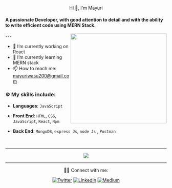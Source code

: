   <p align="center">  Hi 👋, I'm Mayuri

<!-- <img src="https://media4.giphy.com/media/PgnpGT8tJsWfNabS8d/giphy.gif" width="30">  -->

#### A passionate Developer, with good attention to detail and with the ability to write efficient code using MERN Stack.
   </p>
---
<img height="280" width="300" align="right" src="https://cdn.dribbble.com/users/2238041/screenshots/4763918/working.gif" />
<!-- <img align="right" alt="Coding" width="300" src="https://cdn.dribbble.com/users/2646423/screenshots/5507196/computer.gif"/> -->

 - 🔭 I’m currently working on React 
 - 🌱 I’m currently learning MERN stack 
 - 📫 How to reach me: mayuriwasu200@gmail.com
<!-- - ⚡ Fun fact: I love playing Chess even though i am noob in chess -->


### :gear: My skills include:

- **Languages**: `JavaScript`

- **Front End**: `HTML`, `CSS`,  `JavaScript`, `React`, `Npm`

- **Back End**:  `MongoDB`, `express Js`, `node Js` , `Postman`


<!--  - **Programming Profiles** :  [HackerRank](https://www.hackerrank.com/) , [LeetCode](https://leetcode.com/) -->
<br/>
  
---

<p align="center">
<img align="center" src="https://github-readme-stats.vercel.app/api/top-langs?username=mayuriwasu1&show_icons=true&locale=en&layout=compact&theme=tokyonight" />
</p>

---

       
  <p align="center">     
 👩‍💻 Connect with me:
  </p>
<p align="center" > <a href="https://twitter.com/sup_m_here" target="_blank"><img alt="Twitter" src="https://img.shields.io/badge/twitter-%231DA1F2.svg?&style=for-the-badge&logo=twitter&logoColor=white" /></a> <a href="https://www.linkedin.com/in/mayuri-wasu-b3b873194" target="_blank"><img alt="LinkedIn" src="https://img.shields.io/badge/linkedin-%230077B5.svg?&style=for-the-badge&logo=linkedin&logoColor=white" /></a> <a href="https://medium.com/@mayuriwasu2000" target="_blank"><img alt="Medium" src="https://img.shields.io/badge/medium-%2312100E.svg?&style=for-the-badge&logo=medium&logoColor=white" /></a> 
</p>
</p>


<!-- - 🔭 I’m currently working on ...  ✨
- 🌱 I’m currently learning ... React
- 💬 Ask me about ... 
- 📫 How to reach me: ... mayuriwasu200@gmail.com
- 😄 Pronouns: ...
- ⚡ Fun fact: ... -->
<!-- 🌱 I’m currently learning ... MERN stack 
<br/>
📫 How to reach me: ... mayuriwasu200@gmail.com -->

